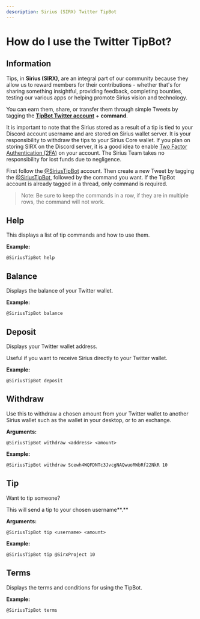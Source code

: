 ```yaml
---
description: Sirius (SIRX) Twitter TipBot
---
```


# How do I use the Twitter TipBot?

## Information

Tips, in **Sirius \(SIRX\)**, are an integral part of our community because they allow us to reward members for their contributions - whether that's for sharing something insightful, providing feedback, completing bounties, testing our various apps or helping promote Sirius vision and technology.

You can earn them, share, or transfer them through simple Tweets by tagging the [**TipBot Twitter account**](https://twitter.com/SiriusTipBot) + **command**.

It is important to note that the Sirius stored as a result of a tip is tied to your Discord account username and are stored on Sirius wallet server. It is your responsibility to withdraw the tips to your Sirius Core wallet. If you plan on storing SIRX on the Discord server, it is a good idea to enable [Two Factor Authentication \(2FA\)](https://authy.com) on your account. The Sirius Team takes no responsibility for lost funds due to negligence.

First follow the [@SiriusTipBot](https://twitter.com/SiriusTipBot) account. Then create a new Tweet by tagging the [@SiriusTipBot](https://twitter.com/SiriusTipBot), followed by the command you want. If the TipBot account is already tagged in a thread, only command is required.

> Note: Be sure to keep the commands in a row, if they are in multiple rows, the command will not work.

## Help

This displays a list of tip commands and how to use them.

**Example:**

```text
@SiriusTipBot help
```

## Balance

Displays the balance of your Twitter wallet.

**Example:**

```text
@SiriusTipBot balance
```

## Deposit

Displays your Twitter wallet address.

Useful if you want to receive Sirius directly to your Twitter wallet.

**Example:**

```text
@SiriusTipBot deposit
```

## Withdraw

Use this to withdraw a chosen amount from your Twitter wallet to another Sirius wallet such as the wallet in your desktop, or to an exchange.

**Arguments:**

```text
@SiriusTipBot withdraw <address> <amount>
```

**Example:**

```text
@SiriusTipBot withdraw Scewh4WQFDNTc3JvcgNAQwuoRWbRf22NkR 10
```

## Tip

Want to tip someone?

This will send a tip to your chosen username**.**

**Arguments:**

```text
@SiriusTipBot tip <username> <amount>
```

**Example:**

```text
@SiriusTipBot tip @SirxProject 10
```

## Terms

Displays the terms and conditions for using the TipBot.

**Example:**

```text
@SiriusTipBot terms
```



